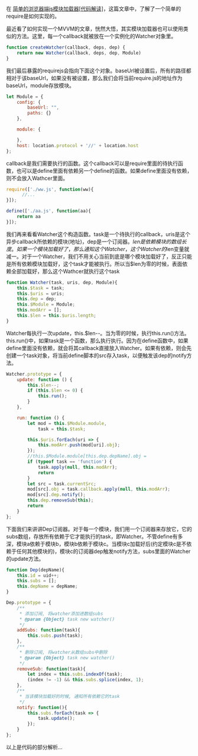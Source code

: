 在 [简单的浏览器端js模块加载器[代码解读]](https://github.com/trueFeeling/Front-End-Recordings/issues/2)，这篇文章中，了解了一个简单的require是如何实现的。

最近看了如何实现一个MVVM的文章，恍然大悟，其实模块加载器也可以使用类似的方法。这里，每一个callback就被放在一个实例化的Watcher对象里。 
```javascript
function createWatcher(callback, deps, dep) {
    return new Watcher(callback, deps, dep, Module)
}
```
我们最后暴露的requirejs会指向下面这个对象。baseUrl被设置后，所有的路径都相对于该baseUrl，如果没有被设置，那么我们会将当前require.js的地址作为baseUrl，module存放模块。
```javascript
let Module = {
    config: {
        baseUrl: "",
        paths: {}
    },

    module: {

    },
    host: location.protocol + '//' + location.host
};

```


callback是我们需要执行的函数。这个callback可以是require里面的待执行函数，也可以是define里面有依赖另一个define的函数。如果define里面没有依赖，则不会放入Wathcer里面。
```javascript
require(['./ww.js', function(ww){
      //...
}]);

define(['./aa.js', function(aa){
    return aa
}]);
```

我们再来看看Watcher这个构造函数。task是一个待执行的callback，uris是这个异步callback所依赖的模块(地址)，dep是一个订阅器。$len是依赖模块的数组长度。如果一个模块加载好了，那么通知这个Watcher，这个Watcher的$len变量就减一。对于一个Watcher，我们不用关心当前到底是哪个模块加载好了，反正只能是所有依赖模块加载好，这个task才能被执行。所以当$len为零的时候，表面依赖全部加载好，那么这个Wathcer就执行这个task
```javascript
function Watcher(task, uris, dep, Module){
    this.$task = task;
    this.$uris = uris;
    this.dep = dep;
    this.$Module = Module;
    this.modArr = [];
    this.$len = this.$uris.length;
}
```
Watcher每执行一次update，this.$len--。当为零的时候，执行this.run()方法。this.run()中，如果task是一个函数，那么执行执行。因为在define函数中，如果define里面没有依赖，就会将其callback直接放入Watcher。如果有依赖，则会先创建一个task对象，将当前define脚本的src存入task，以便触发该dep的notify方法。
```javascript
Watcher.prototype = {
    update: function () {
        this.$len--;
        if (this.$len <= 0) {
            this.run();
        }
    },

    run: function () {
        let mod = this.$Module.module,
            task = this.$task;

        this.$uris.forEach(uri => {
            this.modArr.push(mod[uri].obj);
        });
        //this.$Module.module[this.dep.depName].obj =
        if (typeof task == 'function') {
            task.apply(null, this.modArr);
            return
        }
        let src = task.currentSrc;
        mod[src].obj = task.callback.apply(null, this.modArr);
        mod[src].dep.notify();
        this.dep.removeSub(this);
        return
    }
};
```


下面我们来讲讲Dep订阅器。对于每一个模块，我们用一个订阅器来存放它，它的subs数组，存放所有依赖于它才能执行的task，即Watcher。不管define有多深，模块a依赖于模块b，模块b依赖于模块c。当模块c加载好后(约定模块c是不依赖于任何其他模块的)，模块c的订阅器dep触发notify方法，subs里面的Watcher的update方法。
```javascript
function Dep(depName){
    this.id = uid++;
    this.subs = [];
    this.depName = depName;
}

Dep.prototype = {
    /**
     * 添加订阅, 将watcher添加进数组subs
     * @param {Object} task new watcher()
     */
    addSubs: function(task){
        this.subs.push(task);
    },
    /**
     * 删除订阅, 将watcher从数组subs中删除
     * @param {Object} task new watcher()
     */
    removeSub: function(task){
        let index = this.subs.indexOf(task);
        (index != -1) && this.subs.splice(index, 1);
    },
    /**
     * 当该模块加载好的时候, 通知所有依赖它的task
     */
    notify: function(){
        this.subs.forEach(task => {
            task.update();
        });
    }
};
```

以上是代码的部分解析...